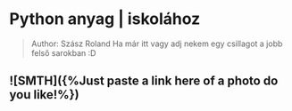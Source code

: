 # Python anyag | iskolához
>Author: Szász Roland
>Ha már itt vagy adj nekem egy csillagot a jobb felső sarokban :D

## ![SMTH]({%Just paste a link here of a photo do you like!%})